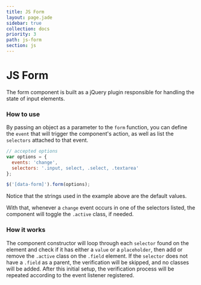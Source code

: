 ```yaml
---
title: JS Form
layout: page.jade
sidebar: true
collection: docs
priority: 3
path: js-form
section: js
---
```


# JS Form
<p class="lead">
  The form component is built as a jQuery plugin responsible for handling the state of input elements.
</p>

### How to use
By passing an object as a parameter to the `form` function, you can define the `event` that will trigger the component's action, as well as list the `selectors` attached to that event.
```js
// accepted options
var options = {
  events: 'change',
  selectors: '.input, select, .select, .textarea'
};

$('[data-form]').form(options);
```
<p class="notification notification-warning">
  Notice that the strings used in the example above are the default values.
</p>

With that, whenever a `change` event occurs in one of the selectors listed, the component will toggle the `.active` class, if needed.

### How it works
The component constructor will loop through each `selector` found on the element and check if it has either a `value` or a `placeholder`, then add or remove the `.active` class on the `.field` element. If the `selector` does not have a `.field` as a parent, the verification will be skipped, and no classes will be added.
After this initial setup, the verification process will be repeated according to the event listener registered.
